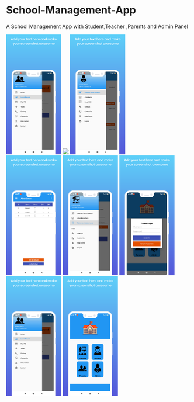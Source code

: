 # School-Management-App
A School Management App with  Student,Teacher ,Parents and Admin Panel



<div class="row">
    <img src="https://github.com/SURAJ1399/Images/blob/master/tia2670813594046719687.png" width="30%">
<img src="https://github.com/SURAJ1399/Images/blob/master/tia6735689033709667369.png.png" width="30%">

  <img src="https://github.com/SURAJ1399/Images/blob/master/tia4935577805306026551.png" width="30%">

</div>
<div class="row">
    <img src="https://github.com/SURAJ1399/Images/blob/master/tia8329330025068302434.png" width="30%">
<img src="https://github.com/SURAJ1399/Images/blob/master/tia2899469554760049022.png" width="30%">

  <img src="https://github.com/SURAJ1399/Images/blob/master/tia3357366649968557090.png" width="30%">

</div>
<div class="row">
  

  <img src="https://github.com/SURAJ1399/Images/blob/master/tia1003524854135331.png" width="30%">

  <img src="https://github.com/SURAJ1399/Images/blob/master/tia513305405158069791.png" width="30%">
</div>
